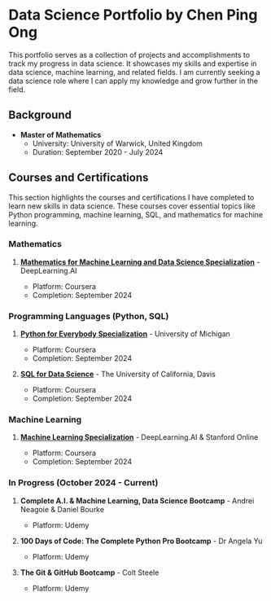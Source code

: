 # Data Science Portfolio by Chen Ping Ong
This portfolio serves as a collection of projects and accomplishments to track my progress in data science. It showcases my skills and expertise in data science, machine learning, and related fields. I am currently seeking a data science role where I can apply my knowledge and grow further in the field.

## Background
- **Master of Mathematics**  
  - University: University of Warwick, United Kingdom  
  - Duration: September 2020 - July 2024

## Courses and Certifications
This section highlights the courses and certifications I have completed to learn new skills in data science. These courses cover essential topics like Python programming, machine learning, SQL, and mathematics for machine learning.

### Mathematics
1. **[Mathematics for Machine Learning and Data Science Specialization](https://www.coursera.org/account/accomplishments/specialization/KRUFN4LE739W)** - DeepLearning.AI
   
   - Platform: Coursera  
   - Completion: September 2024

### Programming Languages (Python, SQL)
1. **[Python for Everybody Specialization](https://www.coursera.org/account/accomplishments/specialization/DIRJ3WEMJMCL)** - University of Michigan  
   - Platform: Coursera  
   - Completion: September 2024

2. **[SQL for Data Science](https://www.coursera.org/account/accomplishments/verify/CNBRJI413BWZ)** - The University of California, Davis  
   - Platform: Coursera  
   - Completion: September 2024

### Machine Learning
1. **[Machine Learning Specialization](https://www.coursera.org/account/accomplishments/specialization/61HRDL8VJDBW)** - DeepLearning.AI & Stanford Online
   
   - Platform: Coursera  
   - Completion: September 2024

### In Progress (October 2024 - Current)
1. **Complete A.I. & Machine Learning, Data Science Bootcamp** - Andrei Neagoie & Daniel Bourke  
   - Platform: Udemy

2. **100 Days of Code: The Complete Python Pro Bootcamp** - Dr Angela Yu  
   - Platform: Udemy

3. **The Git & GitHub Bootcamp** - Colt Steele  
   - Platform: Udemy



